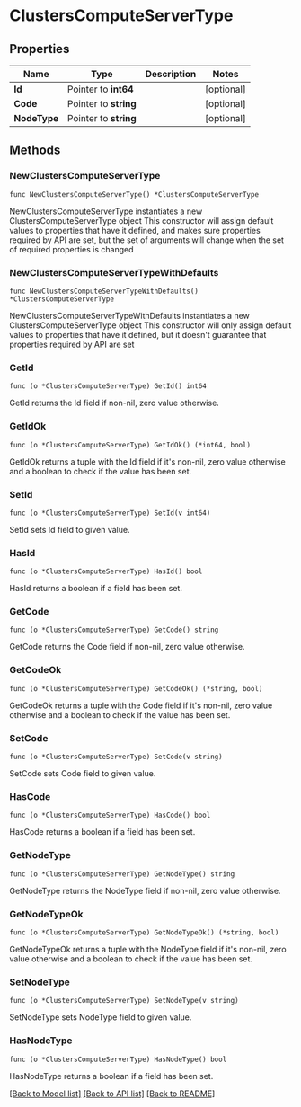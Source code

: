 # ClustersComputeServerType

## Properties

Name | Type | Description | Notes
------------ | ------------- | ------------- | -------------
**Id** | Pointer to **int64** |  | [optional] 
**Code** | Pointer to **string** |  | [optional] 
**NodeType** | Pointer to **string** |  | [optional] 

## Methods

### NewClustersComputeServerType

`func NewClustersComputeServerType() *ClustersComputeServerType`

NewClustersComputeServerType instantiates a new ClustersComputeServerType object
This constructor will assign default values to properties that have it defined,
and makes sure properties required by API are set, but the set of arguments
will change when the set of required properties is changed

### NewClustersComputeServerTypeWithDefaults

`func NewClustersComputeServerTypeWithDefaults() *ClustersComputeServerType`

NewClustersComputeServerTypeWithDefaults instantiates a new ClustersComputeServerType object
This constructor will only assign default values to properties that have it defined,
but it doesn't guarantee that properties required by API are set

### GetId

`func (o *ClustersComputeServerType) GetId() int64`

GetId returns the Id field if non-nil, zero value otherwise.

### GetIdOk

`func (o *ClustersComputeServerType) GetIdOk() (*int64, bool)`

GetIdOk returns a tuple with the Id field if it's non-nil, zero value otherwise
and a boolean to check if the value has been set.

### SetId

`func (o *ClustersComputeServerType) SetId(v int64)`

SetId sets Id field to given value.

### HasId

`func (o *ClustersComputeServerType) HasId() bool`

HasId returns a boolean if a field has been set.

### GetCode

`func (o *ClustersComputeServerType) GetCode() string`

GetCode returns the Code field if non-nil, zero value otherwise.

### GetCodeOk

`func (o *ClustersComputeServerType) GetCodeOk() (*string, bool)`

GetCodeOk returns a tuple with the Code field if it's non-nil, zero value otherwise
and a boolean to check if the value has been set.

### SetCode

`func (o *ClustersComputeServerType) SetCode(v string)`

SetCode sets Code field to given value.

### HasCode

`func (o *ClustersComputeServerType) HasCode() bool`

HasCode returns a boolean if a field has been set.

### GetNodeType

`func (o *ClustersComputeServerType) GetNodeType() string`

GetNodeType returns the NodeType field if non-nil, zero value otherwise.

### GetNodeTypeOk

`func (o *ClustersComputeServerType) GetNodeTypeOk() (*string, bool)`

GetNodeTypeOk returns a tuple with the NodeType field if it's non-nil, zero value otherwise
and a boolean to check if the value has been set.

### SetNodeType

`func (o *ClustersComputeServerType) SetNodeType(v string)`

SetNodeType sets NodeType field to given value.

### HasNodeType

`func (o *ClustersComputeServerType) HasNodeType() bool`

HasNodeType returns a boolean if a field has been set.


[[Back to Model list]](../README.md#documentation-for-models) [[Back to API list]](../README.md#documentation-for-api-endpoints) [[Back to README]](../README.md)


